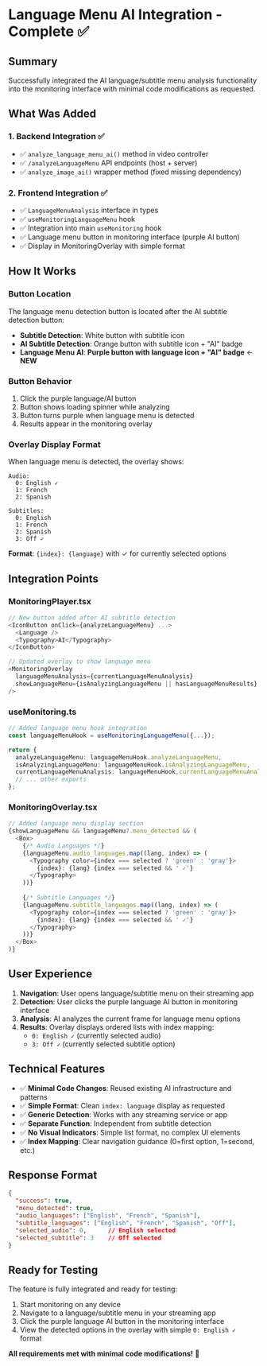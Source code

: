 # Language Menu AI Integration - Complete ✅

## Summary

Successfully integrated the AI language/subtitle menu analysis functionality into the monitoring interface with minimal code modifications as requested.

## What Was Added

### 1. Backend Integration ✅
- ✅ `analyze_language_menu_ai()` method in video controller
- ✅ `/analyzeLanguageMenu` API endpoints (host + server)
- ✅ `analyze_image_ai()` wrapper method (fixed missing dependency)

### 2. Frontend Integration ✅
- ✅ `LanguageMenuAnalysis` interface in types
- ✅ `useMonitoringLanguageMenu` hook
- ✅ Integration into main `useMonitoring` hook
- ✅ Language menu button in monitoring interface (purple AI button)
- ✅ Display in MonitoringOverlay with simple format

## How It Works

### Button Location
The language menu detection button is located after the AI subtitle detection button:
- **Subtitle Detection**: White button with subtitle icon
- **AI Subtitle Detection**: Orange button with subtitle icon + "AI" badge  
- **Language Menu AI**: **Purple button with language icon + "AI" badge** ← **NEW**

### Button Behavior
1. Click the purple language/AI button
2. Button shows loading spinner while analyzing
3. Button turns purple when language menu is detected
4. Results appear in the monitoring overlay

### Overlay Display Format
When language menu is detected, the overlay shows:

```
Audio:
  0: English ✓
  1: French
  2: Spanish

Subtitles:
  0: English
  1: French  
  2: Spanish
  3: Off ✓
```

**Format**: `{index}: {language}` with ✓ for currently selected options

## Integration Points

### MonitoringPlayer.tsx
```typescript
// New button added after AI subtitle detection
<IconButton onClick={analyzeLanguageMenu} ...>
  <Language />
  <Typography>AI</Typography>
</IconButton>

// Updated overlay to show language menu
<MonitoringOverlay
  languageMenuAnalysis={currentLanguageMenuAnalysis}
  showLanguageMenu={isAnalyzingLanguageMenu || hasLanguageMenuResults}
/>
```

### useMonitoring.ts  
```typescript
// Added language menu hook integration
const languageMenuHook = useMonitoringLanguageMenu({...});

return {
  analyzeLanguageMenu: languageMenuHook.analyzeLanguageMenu,
  isAnalyzingLanguageMenu: languageMenuHook.isAnalyzingLanguageMenu, 
  currentLanguageMenuAnalysis: languageMenuHook.currentLanguageMenuAnalysis,
  // ... other exports
};
```

### MonitoringOverlay.tsx
```typescript
// Added language menu display section
{showLanguageMenu && languageMenu?.menu_detected && (
  <Box>
    {/* Audio Languages */}
    {languageMenu.audio_languages.map((lang, index) => (
      <Typography color={index === selected ? 'green' : 'gray'}>
        {index}: {lang} {index === selected && ' ✓'}
      </Typography>
    ))}
    
    {/* Subtitle Languages */}
    {languageMenu.subtitle_languages.map((lang, index) => (
      <Typography color={index === selected ? 'green' : 'gray'}>
        {index}: {lang} {index === selected && ' ✓'}
      </Typography>
    ))}
  </Box>
)}
```

## User Experience

1. **Navigation**: User opens language/subtitle menu on their streaming app
2. **Detection**: User clicks the purple language AI button in monitoring interface  
3. **Analysis**: AI analyzes the current frame for language menu options
4. **Results**: Overlay displays ordered lists with index mapping:
   - `0: English ✓` (currently selected audio)
   - `3: Off ✓` (currently selected subtitle option)

## Technical Features

- ✅ **Minimal Code Changes**: Reused existing AI infrastructure and patterns
- ✅ **Simple Format**: Clean `index: language` display as requested
- ✅ **Generic Detection**: Works with any streaming service or app
- ✅ **Separate Function**: Independent from subtitle detection
- ✅ **No Visual Indicators**: Simple list format, no complex UI elements
- ✅ **Index Mapping**: Clear navigation guidance (0=first option, 1=second, etc.)

## Response Format
```json
{
  "success": true,
  "menu_detected": true,
  "audio_languages": ["English", "French", "Spanish"],
  "subtitle_languages": ["English", "French", "Spanish", "Off"],
  "selected_audio": 0,      // English selected
  "selected_subtitle": 3    // Off selected
}
```

## Ready for Testing

The feature is fully integrated and ready for testing:
1. Start monitoring on any device
2. Navigate to a language/subtitle menu in your streaming app
3. Click the purple language AI button in the monitoring interface
4. View the detected options in the overlay with simple `0: English ✓` format

**All requirements met with minimal code modifications!** 🎯